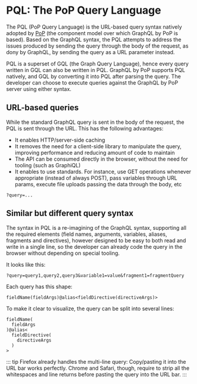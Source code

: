 # PQL: The PoP Query Language

The PQL (PoP Query Language) is the URL-based query syntax natively adopted by [PoP](https://github.com/leoloso/PoP) (the component model over which GraphQL by PoP is based). Based on the GraphQL syntax, the PQL attempts to address the issues produced by sending the query through the body of the request, as dony by GraphQL, by sending the query as a URL parameter instead.

PQL is a superset of GQL (the Graph Query Language), hence every query written in GQL can also be written in PQL. GraphQL by PoP supports PQL natively, and GQL by converting it into PQL after parsing the query. The developer can choose to execute queries against the GraphQL by PoP server using either syntax.

## URL-based queries

While the standard GraphQL query is sent in the body of the request, the PQL is sent through the URL. This has the following advantages:

- It enables HTTP/server-side caching
- It removes the need for a client-side library to manipulate the query, improving performance and reducing amount of code to maintain
- The API can be consumed directly in the browser, without the need for tooling (such as GraphiQL)
- It enables to use standards. For instance, use GET operations whenever appropriate (instead of always POST), pass variables through URL params, execute file uploads passing the data through the body, etc

```less
?query=...
```

## Similar but different query syntax

The syntax in PQL is a re-imagining of the GraphQL syntax, supporting all the required elements (field names, arguments, variables, aliases, fragments and directives), however designed to be easy to both read and write in a single line, so the developer can already code the query in the browser without depending on special tooling.

It looks like this:

```less
?query=query1,query2,query3&variable1=value&fragment1=fragmentQuery
```

Each query has this shape:

```less
fieldName(fieldArgs)@alias<fieldDirective(directiveArgs)>
```

To make it clear to visualize, the query can be split into several lines:

```less
fieldName(
  fieldArgs
)@alias<
  fieldDirective(
    directiveArgs
  )
>
```

::: tip
Firefox already handles the multi-line query: Copy/pasting it into the URL bar works perfectly. Chrome and Safari, though, require to strip all the whitespaces and line returns before pasting the query into the URL bar.
:::

